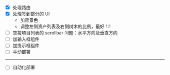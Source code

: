- [x] 处理路由
- [x] 处理签到部分的 UI
  - 加背景色
  - 调整左侧资产列表及右侧树木的比例，最好 1:1
- [ ] 空投项目列表的 scrollbar 问题：水平方向及垂直方向
- [ ] 加输入框组件
- [ ] 加提示框组件
- [ ] 手动部署

---

- [ ] 自动化部署

